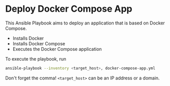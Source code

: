 # Deploy Docker Compose App

This Ansible Playbook aims to deploy an application that is based on
Docker Compose.

  + Installs Docker
  + Installs Docker Compose
  + Executes the Docker Compose application

To execute the playbook, run

```sh
ansible-playbook --inventory <target_host>, docker-compose-app.yml
```

Don't forget the comma! `<target_host>` can be an IP address or a
domain.
